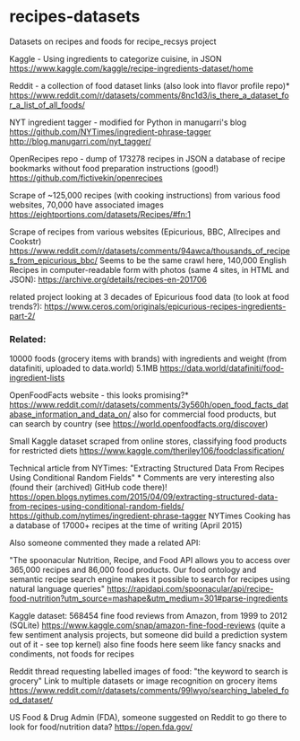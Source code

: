 # recipes-datasets
Datasets on recipes and foods for recipe_recsys project

Kaggle - Using ingredients to categorize cuisine, in JSON
https://www.kaggle.com/kaggle/recipe-ingredients-dataset/home

Reddit - a collection of food dataset links (also look into flavor profile repo)*
https://www.reddit.com/r/datasets/comments/8nc1d3/is_there_a_dataset_for_a_list_of_all_foods/

NYT ingredient tagger - modified for Python in manugarri's blog
https://github.com/NYTimes/ingredient-phrase-tagger
http://blog.manugarri.com/nyt_tagger/

OpenRecipes repo - dump of 173278 recipes in JSON
a database of recipe bookmarks without food preparation instructions (good!)
https://github.com/fictivekin/openrecipes

Scrape of ~125,000 recipes (with cooking instructions) from various food websites, 70,000 have associated images
https://eightportions.com/datasets/Recipes/#fn:1

Scrape of recipes from various websites (Epicurious, BBC, Allrecipes and Cookstr)
https://www.reddit.com/r/datasets/comments/94awca/thousands_of_recipes_from_epicurious_bbc/
Seems to be the same crawl here, 140,000 English Recipes in computer-readable form with photos (same 4 sites, in HTML and JSON): https://archive.org/details/recipes-en-201706

  related project looking at 3 decades of Epicurious food data (to look at food trends?):
  https://www.ceros.com/originals/epicurious-recipes-ingredients-part-2/


### Related:

10000 foods (grocery items with brands) with ingredients and weight (from datafiniti, uploaded to data.world) 5.1MB
https://data.world/datafiniti/food-ingredient-lists

OpenFoodFacts website - this looks promising?* 
https://www.reddit.com/r/datasets/comments/3y560h/open_food_facts_database_information_and_data_on/
also for commercial food products, but can search by country (see https://world.openfoodfacts.org/discover)

Small Kaggle dataset scraped from online stores, classifying food products for restricted diets
https://www.kaggle.com/theriley106/foodclassification/


Technical article from NYTimes: "Extracting Structured Data From Recipes Using Conditional Random Fields" *
Comments are very interesting also (found their (archived) GitHub code there)!
https://open.blogs.nytimes.com/2015/04/09/extracting-structured-data-from-recipes-using-conditional-random-fields/
https://github.com/nytimes/ingredient-phrase-tagger
NYTimes Cooking has a database of 17000+ recipes at the time of writing (April 2015)

Also someone commented they made a related API:

"The spoonacular Nutrition, Recipe, and Food API allows you to access over 365,000 recipes and 86,000 food products. Our food ontology and semantic recipe search engine makes it possible to search for recipes using natural language queries"
https://rapidapi.com/spoonacular/api/recipe-food-nutrition?utm_source=mashape&utm_medium=301#parse-ingredients



Kaggle dataset: 568454 fine food reviews from Amazon, from 1999 to 2012 (SQLite)
https://www.kaggle.com/snap/amazon-fine-food-reviews
(quite a few sentiment analysis projects, but someone did build a prediction system out of it - see top kernel) also fine foods here seem like fancy snacks and condiments, not foods for recipes 

Reddit thread requesting labelled images of food:
"the keyword to search is grocery"
Link to multiple datasets or image recognition on grocery items
https://www.reddit.com/r/datasets/comments/99lwyo/searching_labeled_food_dataset/

US Food & Drug Admin (FDA), someone suggested on Reddit to go there to look for food/nutrition data?
https://open.fda.gov/
